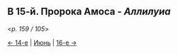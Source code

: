 
## В 15-й. Пророка Амоса - *Аллилуиа*

<*p. 159 / 105*>

[← 14-е](06_14_MES.ru.md) | [Июнь](README.md#15-й) | [16-е →](06_16_MES.ru.md)
